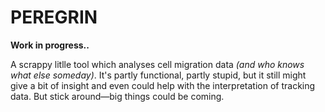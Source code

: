 # PEREGRIN

**Work in progress..**

A scrappy litlle tool which analyses cell migration data _(and who knows what else someday)_. It's partly functional, partly stupid, but it still might give a bit of insight and even could help with the interpretation of tracking data. But stick around—big things could be coming.
